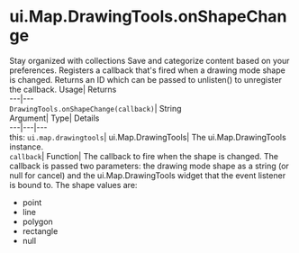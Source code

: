  
#  ui.Map.DrawingTools.onShapeChange 
Stay organized with collections  Save and categorize content based on your preferences. 
Registers a callback that's fired when a drawing mode shape is changed. 
Returns an ID which can be passed to unlisten() to unregister the callback.
Usage| Returns  
---|---  
`DrawingTools.onShapeChange(callback)`| String  
Argument| Type| Details  
---|---|---  
this: `ui.map.drawingtools`| ui.Map.DrawingTools| The ui.Map.DrawingTools instance.  
`callback`| Function| The callback to fire when the shape is changed. The callback is passed two parameters: the drawing mode shape as a string (or null for cancel) and the ui.Map.DrawingTools widget that the event listener is bound to. The shape values are: 
  * point 
  * line 
  * polygon 
  * rectangle 
  * null 

  
